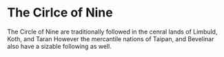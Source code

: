 # The Cirlce of Nine
The Circle of Nine are traditionally followed in the cenral lands of Limbuld, Koth, and Taran However the mercantile nations of Taipan, and Bevelinar also have a sizable following as well.
